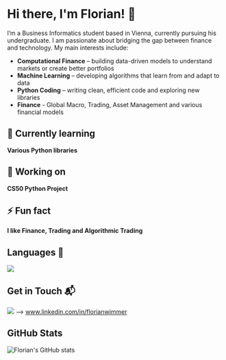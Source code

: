 # Hi there, I'm Florian! 👋

I’m a Business Informatics student based in Vienna, currently pursuing his undergraduate. I am passionate about bridging the gap between finance and technology. My main interests include:

- **Computational Finance** – building data-driven models to understand markets or create better portfolios  
- **Machine Learning** – developing algorithms that learn from and adapt to data  
- **Python Coding** – writing clean, efficient code and exploring new libraries
- **Finance** - Global Macro, Trading, Asset Management and various financial models


## 🌱 Currently learning

**Various Python libraries**


## 🔭 Working on

**CS50 Python Project**


## ⚡ Fun fact

**I like Finance, Trading and Algorithmic Trading**


## Languages 🧠

<img src="https://img.shields.io/badge/Python-4B8BBE?style=for-the-badge&logo=python&logoColor=yellow" />


## Get in Touch 📬

<img src="https://img.shields.io/badge/LinkedIn-0077B5?style=for-the-badge&logo=linkedin&logoColor=white" />  -->  www.linkedin.com/in/florianwimmer


## GitHub Stats

![Florian's GitHub stats](https://github-readme-stats.vercel.app/api?username=floriancodewim&show_icons=true&theme=tokyonight)





<!---
floriancodewim/floriancodewim is a ✨ special ✨ repository because its `README.md` (this file) appears on your GitHub profile.
You can click the Preview link to take a look at your changes.
--->
